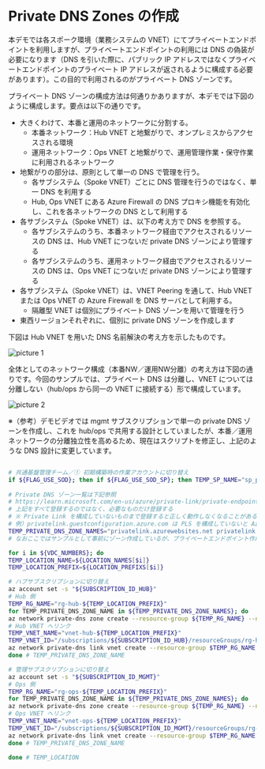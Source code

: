 # Private DNS Zones の作成

本デモでは各スポーク環境（業務システムの VNET）にてプライベートエンドポイントを利用しますが、プライベートエンドポイントの利用には DNS の偽装が必要になります（DNS を引いた際に、パブリック IP アドレスではなくプライベートエンドポイントのプライベート IP アドレスが返されるように構成する必要があります）。この目的で利用されるのがプライベート DNS ゾーンです。

プライベート DNS ゾーンの構成方法は何通りかありますが、本デモでは下図のように構成します。要点は以下の通りです。

- 大きくわけて、本番と運用のネットワークに分割する。
  - 本番ネットワーク：Hub VNET と地繋がりで、オンプレミスからアクセスされる環境
  - 運用ネットワーク：Ops VNET と地繋がりで、運用管理作業・保守作業に利用されるネットワーク
- 地繋がりの部分は、原則として単一の DNS で管理を行う。
  - 各サブシステム（Spoke VNET）ごとに DNS 管理を行うのではなく、単一 DNS を利用する
  - Hub, Ops VNET にある Azure Firewall の DNS プロキシ機能を有効化し、これを各ネットワークの DNS として利用する
- 各サブシステム（Spoke VNET）は、以下の考え方で DNS を参照する。
  - 各サブシステムのうち、本番ネットワーク経由でアクセスされるリソースの DNS は、Hub VNET につないだ private DNS ゾーンにより管理する
  - 各サブシステムのうち、運用ネットワーク経由でアクセスされるリソースの DNS は、Ops VNET につないだ private DNS ゾーンにより管理する
- 各サブシステム（Spoke VNET）は、VNET Peering を通して、Hub VNET または Ops VNET の Azure Firewall を DNS サーバとして利用する。
  - 隔離型 VNET は個別にプライベート DNS ゾーンを用いて管理を行う
- 東西リージョンそれぞれに、個別に private DNS ゾーンを作成します

下図は Hub VNET を用いた DNS 名前解決の考え方を示したものです。

![picture 1](./images/af748ce97f4bf0a8714599bc8bebe01149ce5fcb1f36a67c502f923c9bb2c72d.png)  

全体としてのネットワーク構成（本番NW／運用NW分離）の考え方は下図の通りです。今回のサンプルでは、プライベート DNS は分離し、VNET については分離しない（hub/ops から同一の VNET に接続する）形で構成しています。

![picture 2](./images/69ca5bd10df85e7da200c36e768a09774e78c86149ecb42f9a4ea6561c50e565.png)  

※（参考）デモビデオでは mgmt サブスクリプションで単一の private DNS ゾーンを作成し、これを hub/ops で共用する設計としていましたが、本番／運用ネットワークの分離独立性を高めるため、現在はスクリプトを修正し、上記のような DNS 設計に変更しています。

```bash

# 共通基盤管理チーム／① 初期構築時の作業アカウントに切り替え
if ${FLAG_USE_SOD}; then if ${FLAG_USE_SOD_SP}; then TEMP_SP_NAME="sp_plat_dev"; az login --service-principal --username ${SP_APP_IDS[${TEMP_SP_NAME}]} --password '${SP_PWDS[${TEMP_SP_NAME}]}' --tenant ${PRIMARY_DOMAIN_NAME} --allow-no-subscriptions; else az account clear; az login -u "user_plat_dev@${PRIMARY_DOMAIN_NAME}" -p "${ADMIN_PASSWORD}"; fi; fi
 
# Private DNS ゾーン一覧は下記参照
# https://learn.microsoft.com/en-us/azure/private-link/private-endpoint-dns
# 上記をすべて登録するのではなく、必要なものだけ登録する
# ※ Private Link を構成していないものまで登録すると正しく動作しなくなることがある
# 例）privatelink.guestconfiguration.azure.com は PLS を構成していないと Azure Provided DNS (168.63.129.16) が agentserviceapi.guestconfiguration.azure.com を正しく引けなくなる
TEMP_PRIVATE_DNS_ZONE_NAMES="privatelink.azurewebsites.net privatelink.database.windows.net"
# なおここではサンプルとして事前にゾーン作成しているが、プライベートエンドポイント作成時に必要なものを適宜追加していく方法でもよい

for i in ${VDC_NUMBERS}; do
TEMP_LOCATION_NAME=${LOCATION_NAMES[$i]}
TEMP_LOCATION_PREFIX=${LOCATION_PREFIXS[$i]}

# ハブサブスクリプションに切り替え
az account set -s "${SUBSCRIPTION_ID_HUB}"
# Hub 側
TEMP_RG_NAME="rg-hub-${TEMP_LOCATION_PREFIX}"
for TEMP_PRIVATE_DNS_ZONE_NAME in ${TEMP_PRIVATE_DNS_ZONE_NAMES}; do
az network private-dns zone create --resource-group ${TEMP_RG_NAME} --name ${TEMP_PRIVATE_DNS_ZONE_NAME}
# Hub VNET へリンク
TEMP_VNET_NAME="vnet-hub-${TEMP_LOCATION_PREFIX}"
TEMP_VNET_ID="/subscriptions/${SUBSCRIPTION_ID_HUB}/resourceGroups/rg-hub-${TEMP_LOCATION_PREFIX}/providers/Microsoft.Network/virtualNetworks/${TEMP_VNET_NAME}"
az network private-dns link vnet create --resource-group $TEMP_RG_NAME --zone-name $TEMP_PRIVATE_DNS_ZONE_NAME --name $TEMP_VNET_NAME --virtual-network $TEMP_VNET_ID --registration-enabled false
done # TEMP_PRIVATE_DNS_ZONE_NAME

# 管理サブスクリプションに切り替え
az account set -s "${SUBSCRIPTION_ID_MGMT}"
# Ops 側
TEMP_RG_NAME="rg-ops-${TEMP_LOCATION_PREFIX}"
for TEMP_PRIVATE_DNS_ZONE_NAME in ${TEMP_PRIVATE_DNS_ZONE_NAMES}; do
az network private-dns zone create --resource-group ${TEMP_RG_NAME} --name ${TEMP_PRIVATE_DNS_ZONE_NAME}
# Ops VNET へリンク
TEMP_VNET_NAME="vnet-ops-${TEMP_LOCATION_PREFIX}"
TEMP_VNET_ID="/subscriptions/${SUBSCRIPTION_ID_MGMT}/resourceGroups/rg-ops-${TEMP_LOCATION_PREFIX}/providers/Microsoft.Network/virtualNetworks/${TEMP_VNET_NAME}"
az network private-dns link vnet create --resource-group $TEMP_RG_NAME --zone-name $TEMP_PRIVATE_DNS_ZONE_NAME --name $TEMP_VNET_NAME --virtual-network $TEMP_VNET_ID --registration-enabled false
done # TEMP_PRIVATE_DNS_ZONE_NAME

done # TEMP_LOCATION

```
